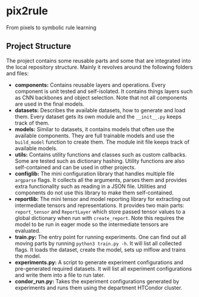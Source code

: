 # pix2rule

From pixels to symbolic rule learning

## Project Structure

The project contains some reusable parts and some that are integrated into the local repository structure. Mainly it revolves around the following folders and files:

- **components:** Contains reusable layers and operations. Every component is unit tested and self-isolated. It contains things layers such as CNN backbones and object selection. Note that not all components are used in the final models.
- **datasets:** Describes the available datasets, how to generate and load them. Every dataset gets its own module and the `__init__.py` keeps track of them.
- **models:** Similar to datasets, it contains models that often use the available components. They are full trainable models and use the `build_model` function to create them. The module init file keeps track of available models.
- **utils:** Contains utility functions and classes such as custom callbacks. Some are tested such as dictionary hashing. Utility functions are also self-contained and can be used in other projects.
- **configlib:** The mini configuration library that handles multiple file `argparse` flags. It collects all the arguments, parses them and provides extra functionality such as reading in a JSON file. Utilities and components do not use this library to make them self-contained.
- **reportlib:** The mini tensor and model reporting library for extracting out intermediate tensors and representations. It provides two main parts: `report_tensor` and `ReportLayer` which store passed tensor values to a global dictionary when run with `create_report`. Note this requires the model to be run in eager mode so the intermediate tensors are evaluated.
- **train.py:** The entry point for running experiments. One can find out all moving parts by running `python3 train.py -h`. It will list all collected flags. It loads the dataset, create the model, sets up mlflow and trains the model.
- **experiments.py:** A script to generate experiment configurations and pre-generated required datasets. It will list all experiment configurations and write them into a file to run later.
- **condor_run.py:** Takes the experiment configurations generated by experiments and runs them using the department HTCondor cluster.
